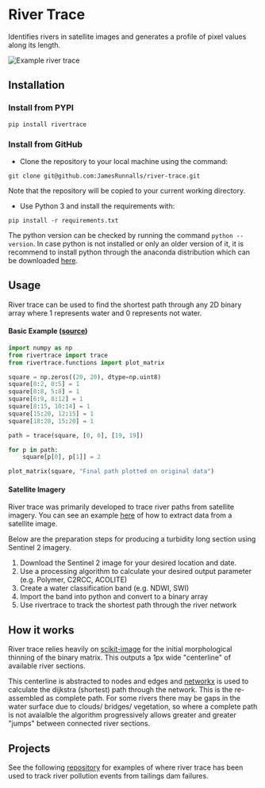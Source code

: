 # River Trace
Identifies rivers in satellite images and generates a profile of pixel values along its length. 

![Example river trace](https://runnalls.s3.eu-central-1.amazonaws.com/rivertrace.png)

## Installation

### Install from PYPI

`pip install rivertrace`

### Install from GitHub

- Clone the repository to your local machine using the command: 

 `git clone git@github.com:JamesRunnalls/river-trace.git`
 
 Note that the repository will be copied to your current working directory.

- Use Python 3 and install the requirements with:

 `pip install -r requirements.txt`

 The python version can be checked by running the command `python --version`. In case python is not installed or only an older version of it, it is recommend to install python through the anaconda distribution which can be downloaded [here](https://www.anaconda.com/products/individual). 

## Usage

River trace can be used to find the shortest path through any 2D binary array where 1 represents water and 0 represents not water.

#### Basic Example ([source](https://github.com/JamesRunnalls/river-trace/blob/master/tests/basic.py))

```python
import numpy as np
from rivertrace import trace
from rivertrace.functions import plot_matrix

square = np.zeros((20, 20), dtype=np.uint8)
square[0:2, 0:5] = 1
square[0:8, 5:8] = 1
square[6:9, 8:12] = 1
square[8:15, 10:14] = 1
square[15:20, 12:15] = 1
square[18:20, 15:20] = 1

path = trace(square, [0, 0], [19, 19])

for p in path:
    square[p[0], p[1]] = 2

plot_matrix(square, "Final path plotted on original data")
```

#### Satellite Imagery

River trace was primarily developed to trace river paths from satellite imagery. You can see an example [here](https://github.com/JamesRunnalls/river-trace/blob/master/tests/satellite.py) of how to extract data from a satellite image.

Below are the preparation steps for producing a turbidity long section using Sentinel 2 imagery. 

1. Download the Sentinel 2 image for your desired location and date.
2. Use a processing algorithm to calculate your desired output parameter (e.g. Polymer, C2RCC, ACOLITE)
3. Create a water classification band (e.g. NDWI, SWI)
4. Import the band into python and convert to a binary array
5. Use rivertrace to track the shortest path through the river network

## How it works

River trace relies heavily on [scikit-image](https://scikit-image.org/docs/dev/api/skimage.morphology.html#skimage.morphology.thin) 
for the initial morphological thinning of the binary matrix. This outputs a 1px wide "centerline" of available river sections.

This centerline is abstracted to nodes and edges and [networkx](https://networkx.org/) is used to calculate the dijkstra (shortest) path through the network. This is the re-assembled as complete path. 
For some rivers there may be gaps in the water surface due to clouds/ bridges/ vegetation, so where a complete path is not avaialble the algorithm progressively allows greater and greater "jumps" between connected river sections. 

## Projects

See the following [repository](https://github.com/JamesRunnalls/tailings-dam-failures) for examples of where river trace has been used to track river pollution events from tailings dam failures.